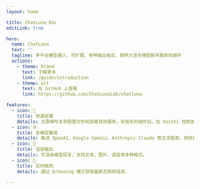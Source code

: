 ```yaml
---
layout: home

title: ChatLuna Doc
editLink: true

hero:
  name: ChatLuna
  text: ''
  tagline: 多平台模型接入，可扩展，多种输出格式，提供大语言模型聊天服务的插件
  actions:
    - theme: brand
      text: 了解更多
      link: /guide/introduction
    - theme: alt
      text: 在 GitHub 上查看
      link: https://github.com/ChatLunaLab/chatluna

features:
  - icon: 🚀
    title: 快速部署
    details: 无需编写复杂配置文件和部署其他服务，安装系列插件后，在 Koishi 控制面板上配置后即可使用。
  - icon: 🌐
    title: 多模型集成
    details: 集成 OpenAI、Google Gemini、Anthropic Claude 等主流服务，持续扩展更多平台。
  - icon: 🎨
    title: 渲染输出
    details: 可渲染模型回复，支持文本、图片、语音等多种格式。
  - icon: 🔗
    title: 实时联网
    details: 通过 browsing 模式获取最新互联网信息。

---
```


<script setup>

import { onMounted } from 'vue';
import { fetchReleaseTag } from '.vitepress/utils/fetchReleaseTag.js';

onMounted(() => {
  fetchReleaseTag()
})

</script>
